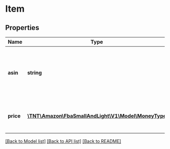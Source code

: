 # Item

## Properties
Name | Type | Description | Notes
------------ | ------------- | ------------- | -------------
**asin** | **string** | The Amazon Standard Identification Number (ASIN) value used to identify the item. | 
**price** | [**\TNT\Amazon\FbaSmallAndLight\V1\Model\MoneyType**](MoneyType.md) | The price that the seller plans to charge for the item. | 

[[Back to Model list]](../README.md#documentation-for-models) [[Back to API list]](../README.md#documentation-for-api-endpoints) [[Back to README]](../README.md)


